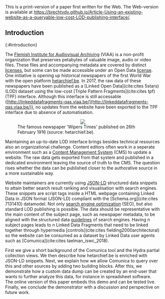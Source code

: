 <div class="printonly">This is a print-version of a paper first written for the Web. The Web-version is available at <a href="https://brechtvdv.github.io/Article-Using-an-existing-website-as-a-queryable-low-cost-LOD-publishing-interface/">https://brechtvdv.github.io/Article-Using-an-existing-website-as-a-queryable-low-cost-LOD-publishing-interface/</a>.</div>

## Introduction
{:#introduction}

The [Flemish Institute for Audiovisual Archiving](https://viaa.be) (VIAA) is a non-profit organization that preserves petabytes of valuable image, audio or video files. These files and accompanying metadata are covered by distinct [licenses](https://viaa.be/nl/portaal/support-category/item/viaa-licenties-in-het-archiefsysteem), but some can be made accessible under an Open Data [license](https://creativecommons.org/publicdomain/zero/1.0/). One initiative is opening up historical newspapers of the first World War with the open platform [hetarchief.be](https://hetarchief.be). In 2017, the raw data of these newspapers have been published as a [Linked Open Data](cite:cites 5stars) (LOD) dataset using the low-cost [Triple Pattern Fragments](cite:cites tpf) (TPF) interface. Although this interface is still accessable ([http://linkeddatafragments-qas.viaa.be/](http://linkeddatafragments-qas.viaa.be/)), no updates from the website have been exported to the TPF interface due to absence of automatisation.

<figure id="wiperstimes">
<center>
<img src="img/wiperstimes.PNG">
</center>
<figcaption markdown="block">
The famous newspaper 'Wipers Times' published on 26th February 1916 (source: hetarchief.be).
</figcaption>
</figure>

Maintaining an up-to-date LOD interface brings besides technical resources also an organizational challenge. Content editors often work in a seperate environment such as a [Content Management System](https://en.wikipedia.org/wiki/Content_management_system) (CMS) to update a website. The raw data gets exported from that system and published in a dedicated environment leaving the source of truth to the CMS. The question rises whether the data can be published closer to the authorative source in a more sustainable way.

Website maintainers are currently using [JSON-LD](https://json-ld.org/spec/latest/json-ld/) structured data snippets to attain better search result ranking and visualisation with search engines. These snippets are script tags inside a HTML webpage containing Linked Data in JSON format (JSON-LD) compliant with the [Schema.org](cite:cites 7131410) datamodel. Not only [search engine optimization](https://support.google.com/webmasters/answer/3069489?hl=en) (SEO), but also standard LOD publishing is possible. The data should be representative with the main content of the subject page, such as newspaper metadata, to be aligned with the structured data [guidelines](https://developers.google.com/search/docs/guides/sd-policies) of search engines. Having n subject pages leads to n Linked Data Fragments that need to be linked together through hypermedia [controls](cite:cites fielding2000architectural) so the website can be consumed as a dataset by Linked Data user agents such as [Comunica](cite:cites taelman_iswc_2018).

First we give a short background of the Comunica tool and the Hydra partial collection views.
We then describe how hetarchief.be is enriched with JSON-LD snippets. Next, we explain how we allow Comunica to query over this and other sources by adding two building blocks.
After this, we demonstrate how a custom data dump can be created by an end-user that wants to further analyze this data, for instance in spreadsheet software.
The online version of this paper embeds this demo and can be tested live.
Finally, we conclude the demonstrator with a discussion and perspective on future work.

